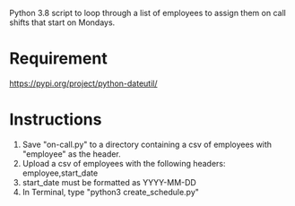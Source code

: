 Python 3.8 script to loop through a list of employees to assign them on call shifts that start on Mondays.

# Requirement
https://pypi.org/project/python-dateutil/

# Instructions
1. Save "on-call.py" to a directory containing a csv of employees with "employee" as the header.
1. Upload a csv of employees with the following headers: employee,start_date
1. start_date must be formatted as YYYY-MM-DD
1. In Terminal, type "python3 create_schedule.py"
